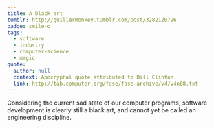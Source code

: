 ```yaml
---
title: A black art
tumblr: http://guillermonkey.tumblr.com/post/3282120726
badge: smile-o
tags:
  - software
  - industry
  - computer-science
  - magic
quote:
  author: null
  context: Apocryphal quote attributed to Bill Clinton
  link: http://tab.computer.org/fase/fase-archive/v4/v4n08.txt
---
```


Considering the current sad state of our computer programs, software development is clearly still a black art, and cannot yet be called an engineering discipline.
